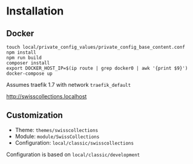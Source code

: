 # Installation
## Docker
```
touch local/private_config_values/private_config_base_content.conf
npm install
npm run build
composer install
export DOCKER_HOST_IP=$(ip route | grep docker0 | awk '{print $9}')
docker-compose up
```
Assumes traefik 1.7 with network `traefik_default` 

http://swisscollections.localhost

## Customization 
- Theme: `themes/swisscollections`
- Module: `module/SwissCollections`
- Configuration: `local/classic/swisscollections`

Configuration is based on `local/classic/development`
